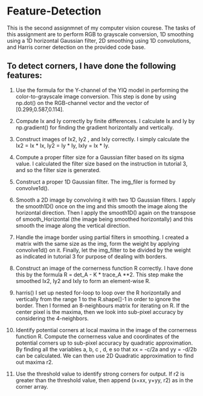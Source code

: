 # Feature-Detection

This is the second assignmnet of my computer vision courese.  The tasks of this assignment are to perform RGB to grayscale conversion, 1D smoothing using a 1D horizontal Gaussian filter, 2D smoothing using 1D convolutions, and Harris corner detection on the provided code base. 

## To detect corners, I have done the following features:

1. Use the formula for the Y-channel of the YIQ model in performing the color-to-grayscale image conversion.
This step is done by using np.dot() on the RGB-channel vector and the vector of [0.299,0.587,0.114].


2. Compute Ix and Iy correctly by finite differences.
I calculate Ix and Iy by np.gradient() for finding the gradient horizontally and vertically.


3. Construct images of Ix2, Iy2 , and IxIy correctly.
I simply calculate the Ix2 = Ix * Ix, Iy2 = Iy * Iy, IxIy = Ix * Iy.


4. Compute a proper filter size for a Gaussian filter based on its sigma value.
I calculated the filter size based on the instruction in tutorial 3, and so the filter size is generated.


5. Construct a proper 1D Gaussian filter.
The img_filer is formed by convolve1d().


6. Smooth a 2D image by convolving it with two 1D Gaussian filters.
I apply the smooth1D() once on the img and this smooth the image along the horizontal direction.
Then I apply the smooth1D() again on the transpose of smooth_Horizontal (the image being smoothed horizontally) and this smooth the image along the vertical direction.

7. Handle the image border using partial filters in smoothing.
I created a matrix with the same size as the img, form the weight by applying convolve1d() on it.
Finally, let the img_filter to be divided by the weight as indicated in tutorial 3 for purpose of dealing with borders.


8. Construct an image of the cornerness function R correctly.
I have done this by the formula R = det_A - K * trace_A **2. This step make the smoothed Ix2, Iy2 and IxIy to form an element-wise R.


9. harris()
I set up nested for-loop to loop over the R horizontally and vertically from the range 1 to the R.shape[]-1 in order to ignore the border.
Then I formed an 8-neighbours matrix for iterating on R. If the center pixel is the maxima, then we look into sub-pixel accuracy by considering the 4-neighbors.


10. Identify potential corners at local maxima in the image of the cornerness function R. Compute the cornerness value and coordinates of the potential corners up to sub-pixel accuracy by quadratic approximation.
By finding all the variables a, b, c , d, e so that xx = -c/2a and yy = -d/2b can be calculated.
We can then use 2D Quadratic approximation to find out maxima r2.


11. Use the threshold value to identify strong corners for output.
If r2 is greater than the threshold value, then append (x+xx, y+yy, r2) as in the corner array.
 
